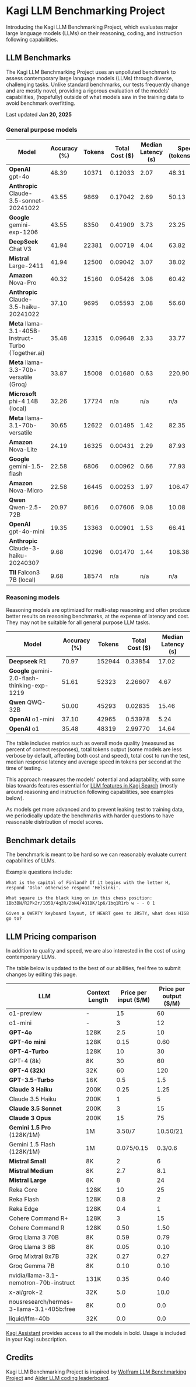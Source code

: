 # Kagi LLM Benchmarking Project

Introducing the Kagi LLM Benchmarking Project, which evaluates major large language models (LLMs) on their reasoning, coding, and instruction following capabilities.

## LLM Benchmarks

The Kagi LLM Benchmarking Project uses an unpolluted benchmark to assess contemporary large language models (LLMs) through diverse, challenging tasks. Unlike standard benchmarks, our tests frequently change and are mostly novel, providing a rigorous evaluation of the models' capabilities, (hopefully) outside of what models saw in the training data to avoid benchmark overfitting. 

Last updated **Jan 20, 2025**


### General purpose models

| Model | Accuracy (%) | Tokens | Total Cost ($) | Median Latency (s) | Speed (tokens/sec) |
|-----------------------------|---------------|--------|----------------|------------------|-------------------|
| **OpenAI** gpt-4o | 48.39 | 10371 | 0.12033 | 2.07 | 48.31 |
| **Anthropic** Claude-3.5-sonnet-20241022 | 43.55 | 9869 | 0.17042 | 2.69 | 50.13 |
| **Google** gemini-exp-1206 | 43.55 | 8350 | 0.41909 | 3.73 | 23.25 |
| **DeepSeek** Chat V3 | 41.94 | 22381 | 0.00719 | 4.04  | 63.82 |
| **Mistral** Large-2411 | 41.94 | 12500 | 0.09042 | 3.07 | 38.02 |
| **Amazon** Nova-Pro | 40.32 | 15160 | 0.05426 | 3.08 | 60.42 |
| **Anthropic** Claude-3.5-haiku-20241022 | 37.10 | 9695 | 0.05593 | 2.08 | 56.60 |
| **Meta** llama-3.1-405B-Instruct-Turbo  (Together.ai) | 35.48 | 12315 | 0.09648 | 2.33 | 33.77 |
| **Meta** llama-3.3-70b-versatile (Groq) | 33.87 | 15008 | 0.01680 | 0.63 | 220.90|
| **Microsoft** phi-4 14B (local) | 32.26 | 17724 | n/a | n/a | n/a |
| **Meta** llama-3.1-70b-versatile | 30.65 | 12622 | 0.01495 | 1.42 | 82.35 |
| **Amazon** Nova-Lite | 24.19 | 16325 | 0.00431 | 2.29 | 87.93 |
| **Google** gemini-1.5-flash | 22.58 | 6806 | 0.00962 | 0.66 | 77.93 |
| **Amazon** Nova-Micro | 22.58 | 16445 | 0.00253 | 1.97 | 106.47 |
| **Qwen** Qwen-2.5-72B | 20.97 | 8616 | 0.07606 | 9.08 | 10.08 |
| **OpenAI** gpt-4o-mini | 19.35 | 13363 | 0.00901 | 1.53 | 66.41 |
| **Anthropic** Claude-3-haiku-20240307 | 9.68 | 10296 | 0.01470 | 1.44 | 108.38 |
| **TII** Falcon3 7B (local) | 9.68 | 18574 | n/a | n/a | n/a |



### Reasoning models

Reasoning models are optimized for multi-step reasoning and often produce better results on reasoning benchmarks, at the expense of latency and cost. They may not be suitable for all general purpose LLM tasks.

| Model | Accuracy (%) | Tokens | Total Cost ($) | Median Latency (s) |
|-----------------------------|---------------|--------|----------------|------------------|
| **Deepseek** R1 | 70.97 | 152944 | 0.33854 | 17.02|
| **Google** gemini-2.0-flash-thinking-exp-1219 | 51.61  | 52323 | 2.26607 | 4.67 |
| **Qwen** QWQ-32B | 50.00 | 45293 | 0.02835 | 15.46 |
| **OpenAI** o1-mini | 37.10 | 42965 | 0.53978 | 5.24 | 
| **OpenAI** o1 | 35.48 | 48319 | 2.99770 | 14.64 |







The table includes metrics such as overall mode quality (measured as percent of correct responses), total tokens output (some models are less verbose by default, affecting both cost and speed), total cost to run the test, median response latency and average speed in tokens per second at the time of testing.

This approach measures the models' potential and adaptability, with some bias towards features essential for [LLM features in Kagi Search](./assistant.md) (mostly around reasoning and instruction following capabilities, see examples below).

As models get more advanced and to prevent leaking test to training data, we periodically update the benchmarks with harder questions to have reasonable distribution of model scores.

## Benchmark details

The benchmark is meant to be hard so we can reasonably evaluate current capabilities of LLMs.

Example questions include:

```
What is the capital of Finland? If it begins with the letter H, respond 'Oslo' otherwise respond 'Helsinki'.
```

```
What square is the black king on in this chess position: 1Bb3BN/R2Pk2r/1Q5B/4q2R/2bN4/4Q1BK/1p6/1bq1R1rb w - - 0 1
```

```
Given a QWERTY keyboard layout, if HEART goes to JRSTY, what does HIGB go to?
```



## LLM Pricing comparison

In addition to quality and speed, we are also interested in the cost of using contemporary LLMs. 

The table below is updated to the best of our abilities, feel free to submit changes by editing this page.


| LLM                                | Context Length | Price per input ($/M) | Price per output ($/M) |
|------------------------------------|----------------|-----------------------|------------------------|
| o1-preview                         | -              | 15                    | 60                     |
| o1-mini                            | -              | 3                     | 12                     |
| **GPT-4o**                         | 128K           | 2.5                   | 10                     |
| **GPT-4o mini**                    | 128K           | 0.15                  | 0.60                   |
| **GPT-4-Turbo**                    | 128K           | 10                    | 30                     |
| GPT-4 (8k)                         | 8K             | 30                    | 60                     |
| **GPT-4 (32k)**                    | 32K            | 60                    | 120                    |
| **GPT-3.5-Turbo**                  | 16K            | 0.5                   | 1.5                    |
| **Claude 3 Haiku**                 | 200K           | 0.25                  | 1.25                   |
| Claude 3.5 Haiku                   | 200K           | 1                     | 5                      |
| **Claude 3.5 Sonnet**              | 200K           | 3                     | 15                     |
| **Claude 3 Opus**                  | 200K           | 15                    | 75                     |
| **Gemini 1.5 Pro** (128K/1M)       | 1M             | 3.50/7                | 10.50/21               |
| Gemini 1.5 Flash (128K/1M)         | 1M             | 0.075/0.15            | 0.3/0.6                |
| **Mistral Small**                  | 8K             | 2                     | 6                      |
| **Mistral Medium**                 | 8K             | 2.7                   | 8.1                    |
| **Mistral Large**                  | 8K             | 8                     | 24                     |
| Reka Core                          | 128K           | 10                    | 25                     |
| Reka Flash                         | 128K           | 0.8                   | 2                      |
| Reka Edge                          | 128K           | 0.4                   | 1                      |
| Cohere Command R+                  | 128K           | 3                     | 15                     |
| Cohere Command R                   | 128K           | 0.50                  | 1.50                   |
| Groq Llama 3 70B                   | 8K             | 0.59                  | 0.79                   |
| Groq Llama 3 8B                    | 8K             | 0.05                  | 0.10                   |
| Groq Mixtral 8x7B                  | 32K            | 0.27                  | 0.27                   |
| Groq Gemma 7B                      | 8K             | 0.10                  | 0.10                   |
| nvidia/llama-3.1-nemotron-70b-instruct | 131K           | 0.35                  | 0.40                   |
| x-ai/grok-2                    | 32K            | 5.0                   | 10.0                   |
| nousresearch/hermes-3-llama-3.1-405b:free | 8K             | 0.0                   | 0.0                    |
| liquid/lfm-40b                 | 32K            | 0.0                   | 0.0                    |

[Kagi Assistant](./assistant.md) provides access to all the models in bold. Usage is included in your Kagi subscription.


## Credits

Kagi LLM Benchmarking Project is inspired by [Wolfram LLM Benchmarking Project](https://www.wolfram.com/llm-benchmarking-project/) and [Aider LLM coding leaderboard](https://aider.chat/docs/leaderboards/).

